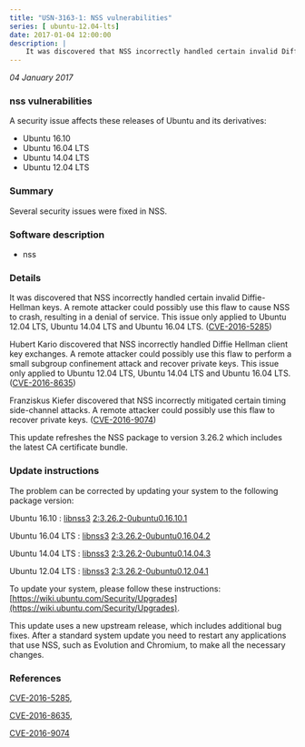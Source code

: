 ```yaml
---
title: "USN-3163-1: NSS vulnerabilities"
series: [ ubuntu-12.04-lts]
date: 2017-01-04 12:00:00
description: |
    It was discovered that NSS incorrectly handled certain invalid Diffie-Hellman keys. A remote attacker could possibly use this flaw to cause NSS to crash, resulting in a denial of service. This issue only applied to Ubuntu 12.04 LTS, Ubuntu 14.04 LTS and Ubuntu 16.04 LTS. ([CVE-2016-5285](http://people.ubuntu.com/~ubuntu-security/cve/CVE-2016-5285))
--- 
```

 
 

*04 January 2017*

### nss vulnerabilities

A security issue affects these releases of Ubuntu and its derivatives:

* Ubuntu 16.10
* Ubuntu 16.04 LTS
* Ubuntu 14.04 LTS
* Ubuntu 12.04 LTS

### Summary

Several security issues were fixed in NSS. 

### Software description

* nss 

### Details

It was discovered that NSS incorrectly handled certain invalid Diffie-Hellman keys. A remote attacker could possibly use this flaw to cause NSS to crash, resulting in a denial of service. This issue only applied to Ubuntu 12.04 LTS, Ubuntu 14.04 LTS and Ubuntu 16.04 LTS. ([CVE-2016-5285](http://people.ubuntu.com/~ubuntu-security/cve/CVE-2016-5285))

Hubert Kario discovered that NSS incorrectly handled Diffie Hellman client key exchanges. A remote attacker could possibly use this flaw to perform a small subgroup confinement attack and recover private keys. This issue only applied to Ubuntu 12.04 LTS, Ubuntu 14.04 LTS and Ubuntu 16.04 LTS. ([CVE-2016-8635](http://people.ubuntu.com/~ubuntu-security/cve/CVE-2016-8635))

Franziskus Kiefer discovered that NSS incorrectly mitigated certain timing side-channel attacks. A remote attacker could possibly use this flaw to recover private keys. ([CVE-2016-9074](http://people.ubuntu.com/~ubuntu-security/cve/CVE-2016-9074))

This update refreshes the NSS package to version 3.26.2 which includes the latest CA certificate bundle. 

### Update instructions

The problem can be corrected by updating your system to the following package version:

Ubuntu 16.10
 : [libnss3](https://launchpad.net/ubuntu/+source/nss) <span> [2:3.26.2-0ubuntu0.16.10.1](https://launchpad.net/ubuntu/+source/nss/2:3.26.2-0ubuntu0.16.10.1) </span> 

Ubuntu 16.04 LTS
 : [libnss3](https://launchpad.net/ubuntu/+source/nss) <span> [2:3.26.2-0ubuntu0.16.04.2](https://launchpad.net/ubuntu/+source/nss/2:3.26.2-0ubuntu0.16.04.2) </span> 

Ubuntu 14.04 LTS
 : [libnss3](https://launchpad.net/ubuntu/+source/nss) <span> [2:3.26.2-0ubuntu0.14.04.3](https://launchpad.net/ubuntu/+source/nss/2:3.26.2-0ubuntu0.14.04.3) </span> 

Ubuntu 12.04 LTS
 : [libnss3](https://launchpad.net/ubuntu/+source/nss) <span> [2:3.26.2-0ubuntu0.12.04.1](https://launchpad.net/ubuntu/+source/nss/2:3.26.2-0ubuntu0.12.04.1) </span> 

To update your system, please follow these instructions: [https://wiki.ubuntu.com/Security/Upgrades](https://wiki.ubuntu.com/Security/Upgrades).

This update uses a new upstream release, which includes additional bug fixes. After a standard system update you need to restart any applications that use NSS, such as Evolution and Chromium, to make all the necessary changes. 

### References

 
 [CVE-2016-5285](http://people.ubuntu.com/~ubuntu-security/cve/CVE-2016-5285), 

 [CVE-2016-8635](http://people.ubuntu.com/~ubuntu-security/cve/CVE-2016-8635), 

 [CVE-2016-9074](http://people.ubuntu.com/~ubuntu-security/cve/CVE-2016-9074)
 

